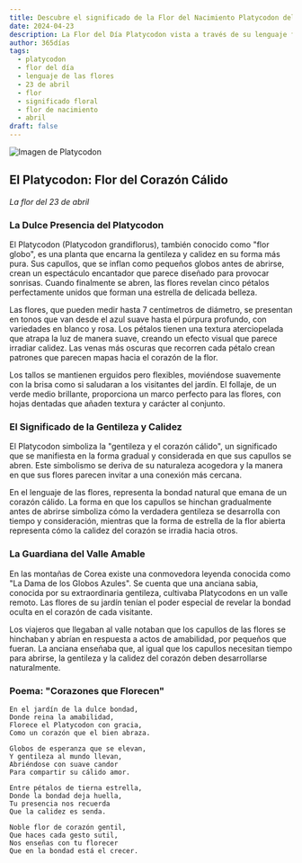 ```yaml
---
title: Descubre el significado de la Flor del Nacimiento Platycodon del 23 de abril
date: 2024-04-23
description: La Flor del Día Platycodon vista a través de su lenguaje floral e historias
author: 365días
tags:
  - platycodon
  - flor del día
  - lenguaje de las flores
  - 23 de abril
  - flor
  - significado floral
  - flor de nacimiento
  - abril
draft: false
---
```


![Imagen de Platycodon](https://cdn.pixabay.com/photo/2018/11/30/16/48/bellflower-flower-3848146_1280.jpg#center#center)


## El Platycodon: Flor del Corazón Cálido
*La flor del 23 de abril*

### La Dulce Presencia del Platycodon

El Platycodon (Platycodon grandiflorus), también conocido como "flor globo", es una planta que encarna la gentileza y calidez en su forma más pura. Sus capullos, que se inflan como pequeños globos antes de abrirse, crean un espectáculo encantador que parece diseñado para provocar sonrisas. Cuando finalmente se abren, las flores revelan cinco pétalos perfectamente unidos que forman una estrella de delicada belleza.

Las flores, que pueden medir hasta 7 centímetros de diámetro, se presentan en tonos que van desde el azul suave hasta el púrpura profundo, con variedades en blanco y rosa. Los pétalos tienen una textura aterciopelada que atrapa la luz de manera suave, creando un efecto visual que parece irradiar calidez. Las venas más oscuras que recorren cada pétalo crean patrones que parecen mapas hacia el corazón de la flor.

Los tallos se mantienen erguidos pero flexibles, moviéndose suavemente con la brisa como si saludaran a los visitantes del jardín. El follaje, de un verde medio brillante, proporciona un marco perfecto para las flores, con hojas dentadas que añaden textura y carácter al conjunto.

### El Significado de la Gentileza y Calidez

El Platycodon simboliza la "gentileza y el corazón cálido", un significado que se manifiesta en la forma gradual y considerada en que sus capullos se abren. Este simbolismo se deriva de su naturaleza acogedora y la manera en que sus flores parecen invitar a una conexión más cercana.

En el lenguaje de las flores, representa la bondad natural que emana de un corazón cálido. La forma en que los capullos se hinchan gradualmente antes de abrirse simboliza cómo la verdadera gentileza se desarrolla con tiempo y consideración, mientras que la forma de estrella de la flor abierta representa cómo la calidez del corazón se irradia hacia otros.

### La Guardiana del Valle Amable

En las montañas de Corea existe una conmovedora leyenda conocida como "La Dama de los Globos Azules". Se cuenta que una anciana sabia, conocida por su extraordinaria gentileza, cultivaba Platycodons en un valle remoto. Las flores de su jardín tenían el poder especial de revelar la bondad oculta en el corazón de cada visitante.

Los viajeros que llegaban al valle notaban que los capullos de las flores se hinchaban y abrían en respuesta a actos de amabilidad, por pequeños que fueran. La anciana enseñaba que, al igual que los capullos necesitan tiempo para abrirse, la gentileza y la calidez del corazón deben desarrollarse naturalmente.

### Poema: "Corazones que Florecen"

```
En el jardín de la dulce bondad,
Donde reina la amabilidad,
Florece el Platycodon con gracia,
Como un corazón que el bien abraza.

Globos de esperanza que se elevan,
Y gentileza al mundo llevan,
Abriéndose con suave candor
Para compartir su cálido amor.

Entre pétalos de tierna estrella,
Donde la bondad deja huella,
Tu presencia nos recuerda
Que la calidez es senda.

Noble flor de corazón gentil,
Que haces cada gesto sutil,
Nos enseñas con tu florecer
Que en la bondad está el crecer.
```